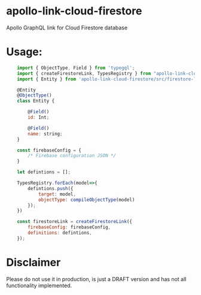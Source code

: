 # apollo-link-cloud-firestore
Apollo GraphQL link for Cloud Firestore database

# Usage:

```javascript
    import { ObjectType, Field } from 'typegql';
    import { createFirestoreLink, TypesRegistry } from "apollo-link-cloud-firestore/src/firestore-link";
    import { Entity } from 'apollo-link-cloud-firestore/src/firestore-link';

    @Entity
    @ObjectType()
    class Entity {

        @Field()
        id: Int;

        @Field()
        name: string;
    }

    const firebaseConfig = {
        /* Firebase configuration JSON */
    }

    let defintions = [];

    TypesRegistry.forEach(model=>{
        defintions.push({
            target: model,
            objectType: compileObjectType(model)
        });
    })

    const firestoreLink = createFirestoreLink({
        firebaseConfig: firebaseConfig,
        definitions: defintions,
    });
```

# Disclaimer 

Please do not use it in production, is just a DRAFT version and has not all functionality implemented.